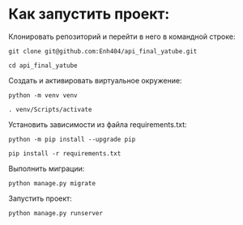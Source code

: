 # Как запустить проект:

Клонировать репозиторий и перейти в него в командной строке:

`git clone git@github.com:Enh404/api_final_yatube.git`

`cd api_final_yatube`

Cоздать и активировать виртуальное окружение:

`python -m venv venv`

`. venv/Scripts/activate`

Установить зависимости из файла requirements.txt:

`python -m pip install --upgrade pip`

`pip install -r requirements.txt`

Выполнить миграции:

`python manage.py migrate`

Запустить проект:

`python manage.py runserver`
